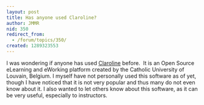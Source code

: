 ```yaml
---
layout: post
title: Has anyone used Claroline?
author: JMMR
nid: 350
redirect_from:
  - /forum/topics/350/
created: 1289323553
---
```

<p>I was wondering if anyone has used <a href="http://www.claroline.net/">Claroline</a> before.&nbsp; It is an Open Source eLearning and eWorking platform created by the Catholic University of Louvain, Belgium. I myself have not personally used this software as of yet, though I have noticed that it is not very popular and thus many do not even know about it. I also wanted to let others know about this software, as it can be very useful, especially to instructors.</p>

